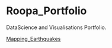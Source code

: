 # Roopa_Portfolio
DataScience and Visualisations Portfolio.


[Mapping_Earthquakes](https://github.com/RoopaRaghav/Mapping_Earthquakes.git)
